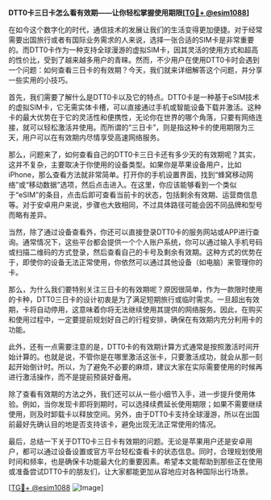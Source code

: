 **DTT0卡三日卡怎么看有效期——让你轻松掌握使用期限[[TG💪+ @esim1088](https://t.me/s/esim1088)]**

在如今这个数字化的时代，通信技术的发展让我们的生活变得更加便捷。对于经常需要出国旅行或者有国际业务需求的人来说，选择一张合适的SIM卡是非常重要的。而DTT0卡作为一种支持全球漫游的虚拟SIM卡，因其灵活的使用方式和超高的性价比，受到了越来越多用户的青睐。然而，不少用户在使用DTT0卡时会遇到一个问题：如何查看三日卡的有效期？今天，我们就来详细解答这个问题，并分享一些实用的小技巧。

首先，我们需要了解什么是DTT0卡以及它的特点。DTT0卡是一种基于eSIM技术的虚拟SIM卡，它无需实体卡槽，可以直接通过手机或智能设备下载并激活。这种卡的最大优势在于它的灵活性和便携性，无论你在世界的哪个角落，只要有网络连接，就可以轻松激活并使用。而所谓的“三日卡”，则是指这种卡的使用期限为三天，用户可以在有效期内尽情享受高速网络服务。

那么，问题来了，如何查看自己的DTT0卡三日卡还有多少天的有效期呢？其实，这并不复杂，主要取决于你使用的设备类型。如果你是苹果设备用户，比如iPhone，那么查看方法就非常简单。打开你的手机设置界面，找到“蜂窝移动网络”或“移动数据”选项，然后点击进入。在这里，你应该能够看到一个类似于“eSIM”的条目，点击后即可查看当前卡的状态，包括剩余有效期、运营商信息等。对于安卓用户来说，步骤也大致相同，不过具体路径可能会因不同品牌和型号而略有差异。

当然，除了通过设备查看外，你还可以直接登录DTT0卡的服务网站或APP进行查询。通常情况下，这些平台都会提供一个个人账户系统，你可以通过输入手机号码或扫描二维码的方式登录，然后查看自己的卡号及剩余有效期。这种方式的优势在于，即使你的设备无法正常使用，你依然可以通过其他设备（如电脑）来管理你的卡。

那么，为什么我们要特别关注三日卡的有效期呢？原因很简单，作为一款限时使用的卡种，DTT0三日卡的设计初衷是为了满足短期旅行或临时需求。一旦超出有效期，卡将自动停用，这意味着你将无法继续使用其提供的网络服务。因此，在购买和使用过程中，一定要提前规划好自己的行程安排，确保在有效期内充分利用卡的功能。

此外，还有一点需要注意的是，DTT0卡的有效期计算方式通常是按照激活时间开始计算的。也就是说，不管你是在哪里激活这张卡，只要激活成功，就会从那一刻起开始倒计时。所以，为了避免不必要的麻烦，建议大家在实际需要使用的时候再进行激活操作，而不是提前预装好备用。

除了查看有效期的方法之外，我们还可以从一些小细节入手，进一步提升使用体验。例如，当你发现卡即将到期时，可以选择续费延长使用期限；如果不需要继续使用，则及时卸载卡以释放空间。另外，由于DTT0卡支持全球漫游，所以在出国前最好先确认目的地是否支持该卡，避免出现无法正常使用的情况。

最后，总结一下关于DTT0卡三日卡有效期的问题。无论是苹果用户还是安卓用户，都可以通过设备设置或官方平台轻松查看卡的状态信息。同时，合理规划使用时间和频率，也是确保卡功能最大化的重要因素。希望本文能帮助到那些正在使用或准备尝试DTT0卡的朋友们，让大家都能更加从容地应对各种国际出行场景。

[[TG💪+ @esim1088](https://t.me/s/esim1088) ![Image](https://i.postimg.cc/4NQfJmqS/Snipaste-2025-05-13-00-14-12.png)]